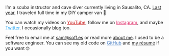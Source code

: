 I’m a scuba instructor and cave diver currently living in Sausalito, CA. [Last year](/blog/2022), I traveled full time in my DIY camper van 🚐

You can watch my videos on <a href="https://youtube.com/samsoffes" style="color:#cd201f" target="_blank" rel="noopener">YouTube</a>, follow me on <a href="https://instagram.com/soffes" style="color:#e1306c" target="_blank" rel="noopener">Instagram</a>, and maybe <a href="https://twitter.com/soffes" style="color:#1da1f2" target="_blank" rel="noopener">Twitter</a>. I occasionally [blog](/blog) too.

Feel free to email me at [sam@soff.es](mailto:sam@soff.es) or read more [about me](/about). I used to be a software engineer. You can see my old code on <a href="https://github.com/soffes" style="color:#4078c0" target="_blank" rel="noopener">GitHub</a> and [my résumé](/resume) if you want 🤓
